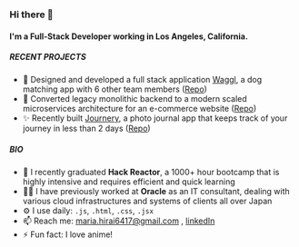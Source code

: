### Hi there 👋

#### I'm a Full-Stack Developer working in Los Angeles, California.

##### RECENT PROJECTS

- 🐶 Designed and developed a full stack application [Waggl](http://3.82.138.253:5000), a dog matching app with 6 other team members ([Repo](https://github.com/maria6417/waggl))
- 👗 Converted legacy monolithic backend to a modern scaled microservices architecture for an e-commerce website ([Repo](https://github.com/Team-Thorium/Reviews))
- ✨ Recently built [Journery](https://journery.herokuapp.com/), a photo journal app that keeps track of your journey in less than 2 days ([Repo](https://github.com/maria6417/Journery))

##### BIO

- 🏫 I recently graduated **Hack Reactor**, a 1000+ hour bootcamp that is highly intensive and requires efficient and quick learning
- 👩‍💻 I have previously worked at **Oracle** as an IT consultant, dealing with various cloud infrastructures and systems of clients all over Japan 
- ⚙️ I use daily: `.js`, `.html`, `.css`, `.jsx`
- 📫 Reach me: maria.hirai6417@gmail.com , [linkedIn](https://www.linkedin.com/in/mariahirai/)
- ⚡️ Fun fact: I love anime!
